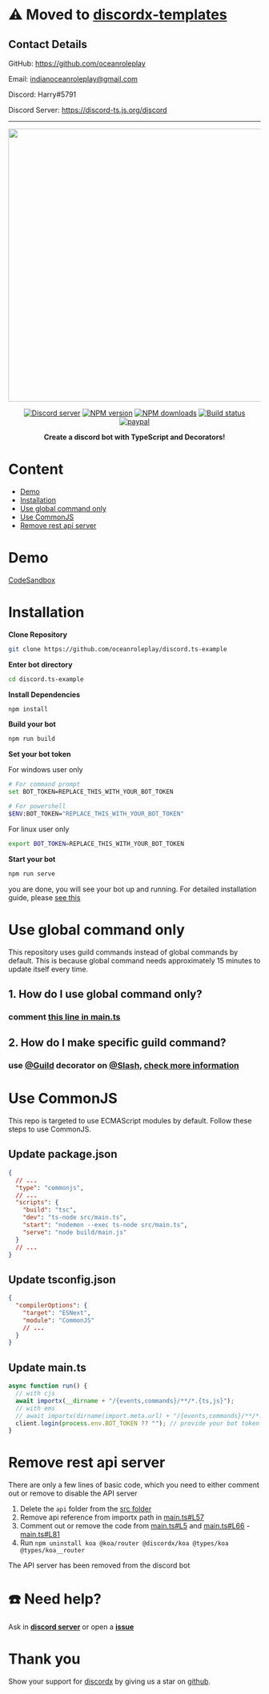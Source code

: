 # ⚠️ Moved to [discordx-templates](https://github.com/oceanroleplay/discordx-templates/tree/main/1-starter)

## Contact Details

GitHub: https://github.com/oceanroleplay

Email: indianoceanroleplay@gmail.com

Discord: Harry#5791
 
Discord Server: https://discord-ts.js.org/discord
___

<div>
  <p align="center">
    <a href="https://discord-ts.js.org" target="_blank" rel="nofollow">
      <img src="https://discord-ts.js.org/discord-ts.svg" width="546" />
    </a>
  </p>
  
  <p align="center">
    <a href="https://discord.gg/yHQY9fexH9"
      ><img
        src="https://img.shields.io/discord/874802018361950248?color=5865F2&logo=discord&logoColor=white"
        alt="Discord server"
    /></a>
    <a href="https://www.npmjs.com/package/discordx"
      ><img
        src="https://img.shields.io/npm/v/discordx.svg?maxAge=3600"
        alt="NPM version"
    /></a>
    <a href="https://www.npmjs.com/package/discordx"
      ><img
        src="https://img.shields.io/npm/dt/discordx.svg?maxAge=3600"
        alt="NPM downloads"
    /></a>
    <a href="https://github.com/oceanroleplay/discord.ts/actions"
      ><img
        src="https://github.com/oceanroleplay/discord.ts/workflows/Build/badge.svg"
        alt="Build status"
    /></a>
    <a href="https://www.paypal.me/vijayxmeena"
      ><img
        src="https://img.shields.io/badge/donate-paypal-F96854.svg"
        alt="paypal"
    /></a>
  </p>
  <p align="center">
    <b> Create a discord bot with TypeScript and Decorators! </b>
  </p>
</div>

# Content

- [Demo](#demo)
- [Installation](#installation)
- [Use global command only](#use-global-command-only)
- [Use CommonJS](#use-commonjs)
- [Remove rest api server](#remove-rest-api-server)

# Demo

[CodeSandbox](https://codesandbox.io/s/github/oceanroleplay/discord.ts-example)

# Installation

**Clone Repository**

```bash
git clone https://github.com/oceanroleplay/discord.ts-example
```

**Enter bot directory**

```bash
cd discord.ts-example
```

**Install Dependencies**

```bash
npm install
```

**Build your bot**

```bash
npm run build
```

**Set your bot token**

For windows user only

```bash
# For command prompt
set BOT_TOKEN=REPLACE_THIS_WITH_YOUR_BOT_TOKEN

# For powershell
$ENV:BOT_TOKEN="REPLACE_THIS_WITH_YOUR_BOT_TOKEN"
```

For linux user only

```bash
export BOT_TOKEN=REPLACE_THIS_WITH_YOUR_BOT_TOKEN
```

**Start your bot**

```bash
npm run serve
```

you are done, you will see your bot up and running. For detailed installation guide, please [see this](https://oceanroleplay.github.io/discord.ts/docs/installation)

# Use global command only

This repository uses guild commands instead of global commands by default. This is because global command needs approximately 15 minutes to update itself every time.

## 1. How do I use global command only?

### comment [this line in main.ts](https://github.com/oceanroleplay/discord.ts-example/blob/main/src/main.ts#L18)

## 2. How do I make specific guild command?

### use [@Guild](https://discord-ts.js.org/docs/decorators/general/guild) decorator on [@Slash](https://discord-ts.js.org/docs/decorators/commands/slash), [check more information](https://discord-ts.js.org/docs/decorators/general/guild)

# Use CommonJS

This repo is targeted to use ECMAScript modules by default. Follow these steps to use CommonJS.

## Update package.json

```json
{
  // ...
  "type": "commonjs",
  // ...
  "scripts": {
    "build": "tsc",
    "dev": "ts-node src/main.ts",
    "start": "nodemon --exec ts-node src/main.ts",
    "serve": "node build/main.js"
  }
  // ...
}
```

## Update tsconfig.json

```json
{
  "compilerOptions": {
    "target": "ESNext",
    "module": "CommonJS"
    // ...
  }
}
```

## Update main.ts

```ts
async function run() {
  // with cjs
  await importx(__dirname + "/{events,commands}/**/*.{ts,js}");
  // with ems
  // await importx(dirname(import.meta.url) + "/{events,commands}/**/*.{ts,js}");
  client.login(process.env.BOT_TOKEN ?? ""); // provide your bot token
}
```

# Remove rest api server

There are only a few lines of basic code, which you need to either comment out or remove to disable the API server

1. Delete the `api` folder from the [src folder](https://github.com/oceanroleplay/discord.ts-example/tree/main/src)
1. Remove api reference from importx path in [main.ts#L57](https://github.com/oceanroleplay/discord.ts-example/blob/main/src/main.ts#L57)
1. Comment out or remove the code from [main.ts#L5](https://github.com/oceanroleplay/discord.ts-example/blob/main/src/main.ts#L5) and [main.ts#L66](https://github.com/oceanroleplay/discord.ts-example/blob/main/src/main.ts#L66) - [main.ts#L81](https://github.com/oceanroleplay/discord.ts-example/blob/main/src/main.ts#L81)
1. Run `npm uninstall koa @koa/router @discordx/koa @types/koa @types/koa__router`

The API server has been removed from the discord bot

# ☎️ Need help?

Ask in **[discord server](https://discord.gg/yHQY9fexH9)** or open a **[issue](https://github.com/oceanroleplay/discord.ts-example/issues)**

# Thank you

Show your support for [discordx](https://www.npmjs.com/package/discordx) by giving us a star on [github](https://github.com/oceanroleplay/discord.ts).
